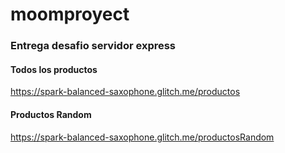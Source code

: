# moomproyect

### Entrega desafio servidor express  

#### Todos los productos
https://spark-balanced-saxophone.glitch.me/productos  

#### Productos Random  
https://spark-balanced-saxophone.glitch.me/productosRandom
